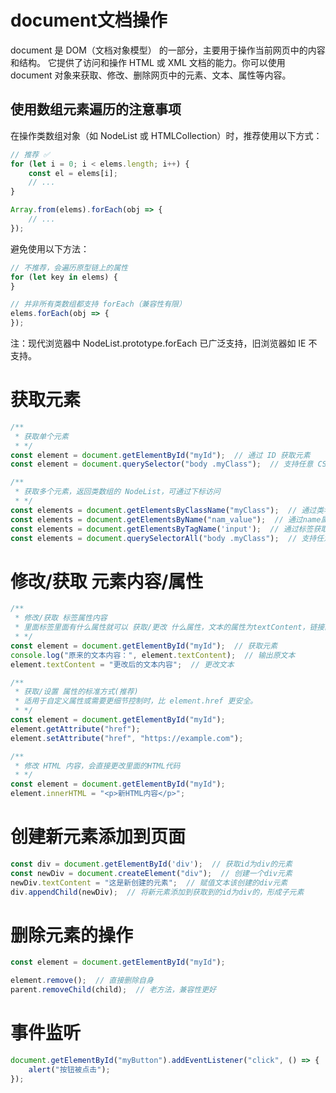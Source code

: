 # document文档操作

document 是 DOM（文档对象模型） 的一部分，主要用于操作当前网页中的内容和结构。
它提供了访问和操作 HTML 或 XML 文档的能力。你可以使用 document 对象来获取、修改、删除网页中的元素、文本、属性等内容。

## 使用数组元素遍历的注意事项

在操作类数组对象（如 NodeList 或 HTMLCollection）时，推荐使用以下方式：

```javascript
// 推荐 ✅
for (let i = 0; i < elems.length; i++) {
    const el = elems[i];
    // ...
}

Array.from(elems).forEach(obj => {
    // ...
});
```

避免使用以下方法：

```javascript
// 不推荐，会遍历原型链上的属性
for (let key in elems) {
}

// 并非所有类数组都支持 forEach（兼容性有限）
elems.forEach(obj => {
});  
```

注：现代浏览器中 NodeList.prototype.forEach 已广泛支持，旧浏览器如 IE 不支持。

# 获取元素

```javascript
/**
 * 获取单个元素
 * */
const element = document.getElementById("myId");  // 通过 ID 获取元素
const element = document.querySelector("body .myClass");  // 支持任意 CSS 选择器

/**
 * 获取多个元素，返回类数组的 NodeList，可通过下标访问
 * */
const elements = document.getElementsByClassName("myClass");  // 通过类名获取多个元素
const elements = document.getElementsByName("nam_value");  // 通过name属性获取多个元素，常用于表单的input
const elements = document.getElementsByTagName('input');  // 通过标签获取多个元素
const elements = document.querySelectorAll("body .myClass");  // 支持任意 CSS 选择器
```

# 修改/获取 元素内容/属性

```javascript
/**
 * 修改/获取 标签属性内容
 * 里面标签里面有什么属性就可以 获取/更改 什么属性，文本的属性为textContent，链接的属性为href，表单input的text使用value，……
 * */
const element = document.getElementById("myId");  // 获取元素
console.log("原来的文本内容：", element.textContent);  // 输出原文本
element.textContent = "更改后的文本内容";  // 更改文本

/**
 * 获取/设置 属性的标准方式(推荐)
 * 适用于自定义属性或需要更细节控制时，比 element.href 更安全。
 * */
const element = document.getElementById("myId");
element.getAttribute("href");
element.setAttribute("href", "https://example.com");

/**
 * 修改 HTML 内容，会直接更改里面的HTML代码
 * */
const element = document.getElementById("myId");
element.innerHTML = "<p>新HTML内容</p>";
```

# 创建新元素添加到页面

```javascript
const div = document.getElementById('div');  // 获取id为div的元素
const newDiv = document.createElement("div");  // 创建一个div元素
newDiv.textContent = "这是新创建的元素";  // 赋值文本该创建的div元素
div.appendChild(newDiv);  // 将新元素添加到获取到的id为div的，形成子元素
```

# 删除元素的操作

```javascript
const element = document.getElementById("myId");

element.remove();  // 直接删除自身
parent.removeChild(child);  // 老方法，兼容性更好
```

# 事件监听

```javascript
document.getElementById("myButton").addEventListener("click", () => {
    alert("按钮被点击");
});
```


